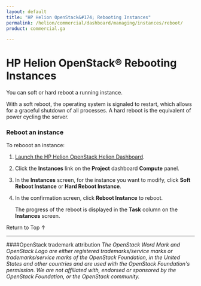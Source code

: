 ```yaml
---
layout: default
title: "HP Helion OpenStack&#174; Rebooting Instances"
permalink: /helion/commercial/dashboard/managing/instances/reboot/
product: commercial.ga

---
```

<!--UNDER REVISION-->

<script>

function PageRefresh {
onLoad="window.refresh"
}

PageRefresh();

</script>

<!--
<p style="font-size: small;"> <a href="/helion/commercial/ga1/install/">&#9664; PREV</a> | <a href="/helion/commercial/ga1/install-overview/">&#9650; UP</a> | <a href="/helion/commercial/ga1/">NEXT &#9654;</a> </p>
-->

# HP Helion OpenStack&#174; Rebooting Instances

You can soft or hard reboot a running instance.</p>

With a soft reboot, the operating system is signaled to restart, which allows for a graceful shutdown of all processes. A hard reboot is the equivalent of power cycling the server.</p>

### Reboot an instance ###

To rebooot an instance:</p>

1. [Launch the HP Helion OpenStack Helion Dashboard](/helion/openstack/dashboard/login/).

2. Click the <strong>Instances</strong> link on the <strong>Project</strong> dashboard <strong>Compute</strong> panel.</p>

3. In the <strong>Instances</strong> screen, for the instance you want to modify, click <strong>Soft Reboot Instance</strong> or <strong>Hard Reboot Instance</strong>.</p>

4. In the confirmation screen, click <strong>Reboot Instance</strong> to reboot.</p>

	The progress of the reboot is displayed in the <strong>Task</strong> column on the <strong>Instances</strong> screen.</p>

<p><a href="#top" style="padding:14px 0px 14px 0px; text-decoration: none;"> Return to Top &#8593; </a></p>


----
####OpenStack trademark attribution
*The OpenStack Word Mark and OpenStack Logo are either registered trademarks/service marks or trademarks/service marks of the OpenStack Foundation, in the United States and other countries and are used with the OpenStack Foundation's permission. We are not affiliated with, endorsed or sponsored by the OpenStack Foundation, or the OpenStack community.*